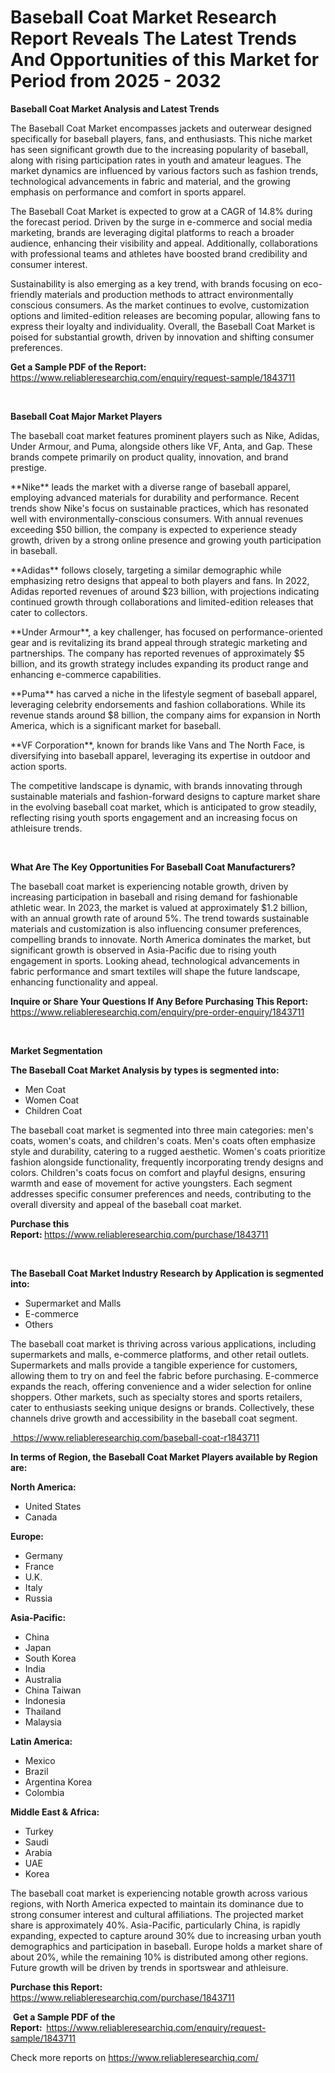 <p><h1>Baseball Coat Market Research Report Reveals The Latest Trends And Opportunities of this Market for Period from 2025 - 2032</h1></p><p><strong>Baseball Coat Market Analysis and Latest Trends</strong></p>
<p><p>The Baseball Coat Market encompasses jackets and outerwear designed specifically for baseball players, fans, and enthusiasts. This niche market has seen significant growth due to the increasing popularity of baseball, along with rising participation rates in youth and amateur leagues. The market dynamics are influenced by various factors such as fashion trends, technological advancements in fabric and material, and the growing emphasis on performance and comfort in sports apparel.</p><p>The Baseball Coat Market is expected to grow at a CAGR of 14.8% during the forecast period. Driven by the surge in e-commerce and social media marketing, brands are leveraging digital platforms to reach a broader audience, enhancing their visibility and appeal. Additionally, collaborations with professional teams and athletes have boosted brand credibility and consumer interest.</p><p>Sustainability is also emerging as a key trend, with brands focusing on eco-friendly materials and production methods to attract environmentally conscious consumers. As the market continues to evolve, customization options and limited-edition releases are becoming popular, allowing fans to express their loyalty and individuality. Overall, the Baseball Coat Market is poised for substantial growth, driven by innovation and shifting consumer preferences.</p></p>
<p><strong>Get a Sample PDF of the Report:&nbsp;</strong> <a href="https://www.reliableresearchiq.com/enquiry/request-sample/1843711?utm_campaign=3279&utm_medium=2&utm_source=Github&utm_content=ia&utm_term=04042025&utm_id=baseball-coat">https://www.reliableresearchiq.com/enquiry/request-sample/1843711</a></p>
<p>&nbsp;</p>
<p><strong>Baseball Coat Major Market Players</strong></p>
<p><p>The baseball coat market features prominent players such as Nike, Adidas, Under Armour, and Puma, alongside others like VF, Anta, and Gap. These brands compete primarily on product quality, innovation, and brand prestige.</p><p>**Nike** leads the market with a diverse range of baseball apparel, employing advanced materials for durability and performance. Recent trends show Nike's focus on sustainable practices, which has resonated well with environmentally-conscious consumers. With annual revenues exceeding $50 billion, the company is expected to experience steady growth, driven by a strong online presence and growing youth participation in baseball.</p><p>**Adidas** follows closely, targeting a similar demographic while emphasizing retro designs that appeal to both players and fans. In 2022, Adidas reported revenues of around $23 billion, with projections indicating continued growth through collaborations and limited-edition releases that cater to collectors.</p><p>**Under Armour**, a key challenger, has focused on performance-oriented gear and is revitalizing its brand appeal through strategic marketing and partnerships. The company has reported revenues of approximately $5 billion, and its growth strategy includes expanding its product range and enhancing e-commerce capabilities.</p><p>**Puma** has carved a niche in the lifestyle segment of baseball apparel, leveraging celebrity endorsements and fashion collaborations. While its revenue stands around $8 billion, the company aims for expansion in North America, which is a significant market for baseball.</p><p>**VF Corporation**, known for brands like Vans and The North Face, is diversifying into baseball apparel, leveraging its expertise in outdoor and action sports.</p><p>The competitive landscape is dynamic, with brands innovating through sustainable materials and fashion-forward designs to capture market share in the evolving baseball coat market, which is anticipated to grow steadily, reflecting rising youth sports engagement and an increasing focus on athleisure trends.</p></p>
<p>&nbsp;</p>
<p><strong>What Are The Key Opportunities For Baseball Coat Manufacturers?</strong></p>
<p><p>The baseball coat market is experiencing notable growth, driven by increasing participation in baseball and rising demand for fashionable athletic wear. In 2023, the market is valued at approximately $1.2 billion, with an annual growth rate of around 5%. The trend towards sustainable materials and customization is also influencing consumer preferences, compelling brands to innovate. North America dominates the market, but significant growth is observed in Asia-Pacific due to rising youth engagement in sports. Looking ahead, technological advancements in fabric performance and smart textiles will shape the future landscape, enhancing functionality and appeal.</p></p>
<p><strong>Inquire or Share Your Questions If Any Before Purchasing This Report:</strong> <a href="https://www.reliableresearchiq.com/enquiry/pre-order-enquiry/1843711?utm_campaign=3279&utm_medium=2&utm_source=Github&utm_content=ia&utm_term=04042025&utm_id=baseball-coat">https://www.reliableresearchiq.com/enquiry/pre-order-enquiry/1843711</a></p>
<p>&nbsp;</p>
<p><strong>Market Segmentation</strong></p>
<p><strong>The Baseball Coat Market Analysis by types is segmented into:</strong></p>
<p><ul><li>Men Coat</li><li>Women Coat</li><li>Children Coat</li></ul></p>
<p><p>The baseball coat market is segmented into three main categories: men's coats, women's coats, and children's coats. Men's coats often emphasize style and durability, catering to a rugged aesthetic. Women's coats prioritize fashion alongside functionality, frequently incorporating trendy designs and colors. Children's coats focus on comfort and playful designs, ensuring warmth and ease of movement for active youngsters. Each segment addresses specific consumer preferences and needs, contributing to the overall diversity and appeal of the baseball coat market.</p></p>
<p><strong>Purchase this Report:&nbsp;</strong><a href="https://www.reliableresearchiq.com/purchase/1843711?utm_campaign=3279&utm_medium=2&utm_source=Github&utm_content=ia&utm_term=04042025&utm_id=baseball-coat">https://www.reliableresearchiq.com/purchase/1843711</a></p>
<p>&nbsp;</p>
<p><strong>The Baseball Coat Market Industry Research by Application is segmented into:</strong></p>
<p><ul><li>Supermarket and Malls</li><li>E-commerce</li><li>Others</li></ul></p>
<p><p>The baseball coat market is thriving across various applications, including supermarkets and malls, e-commerce platforms, and other retail outlets. Supermarkets and malls provide a tangible experience for customers, allowing them to try on and feel the fabric before purchasing. E-commerce expands the reach, offering convenience and a wider selection for online shoppers. Other markets, such as specialty stores and sports retailers, cater to enthusiasts seeking unique designs or brands. Collectively, these channels drive growth and accessibility in the baseball coat segment.</p></p>
<p><a href="https://www.reliableresearchiq.com/baseball-coat-r1843711?utm_campaign=3279&utm_medium=2&utm_source=Github&utm_content=ia&utm_term=04042025&utm_id=baseball-coat">&nbsp;https://www.reliableresearchiq.com/baseball-coat-r1843711</a></p>
<p><strong>In terms of Region, the Baseball Coat Market Players available by Region are:</strong></p>
<p>
    <p> <strong> North America: </strong>
        <ul>
            <li>United States</li>
            <li>Canada</li>
        </ul>
        </p> 
    <p> <strong> Europe: </strong>
        <ul>
            <li>Germany</li>
            <li>France</li>
            <li>U.K.</li>
            <li>Italy</li>
            <li>Russia</li>
        </ul>
        </p> 
    <p> <strong> Asia-Pacific: </strong>
        <ul>
            <li>China</li>
            <li>Japan</li>
            <li>South Korea</li>
            <li>India</li>
            <li>Australia</li>
            <li>China Taiwan</li>
            <li>Indonesia</li>
            <li>Thailand</li>
            <li>Malaysia</li>
        </ul>
        </p> 
    <p> <strong> Latin America: </strong>
        <ul>
            <li>Mexico</li>
            <li>Brazil</li>
            <li>Argentina Korea</li>
            <li>Colombia</li>
        </ul>
        </p> 
    <p> <strong> Middle East & Africa: </strong>
        <ul>
            <li>Turkey</li>
            <li>Saudi</li>
            <li>Arabia</li>
            <li>UAE</li>
            <li>Korea</li>
        </ul>
    </p>
    </p>
<p><p>The baseball coat market is experiencing notable growth across various regions, with North America expected to maintain its dominance due to strong consumer interest and cultural affiliations. The projected market share is approximately 40%. Asia-Pacific, particularly China, is rapidly expanding, expected to capture around 30% due to increasing urban youth demographics and participation in baseball. Europe holds a market share of about 20%, while the remaining 10% is distributed among other regions. Future growth will be driven by trends in sportswear and athleisure.</p></p>
<p><strong>Purchase this Report: </strong><a href="https://www.reliableresearchiq.com/purchase/1843711?utm_campaign=3279&utm_medium=2&utm_source=Github&utm_content=ia&utm_term=04042025&utm_id=baseball-coat">https://www.reliableresearchiq.com/purchase/1843711</a></p>
<p>&nbsp;<strong>Get a Sample PDF of the Report:&nbsp;&nbsp;</strong><a href="https://www.reliableresearchiq.com/enquiry/request-sample/1843711?utm_campaign=3279&utm_medium=2&utm_source=Github&utm_content=ia&utm_term=04042025&utm_id=baseball-coat">https://www.reliableresearchiq.com/enquiry/request-sample/1843711</a></p>
<p><strong></strong></p>
<p>Check more reports on <a href="https://www.reliableresearchiq.com/?utm_campaign=3279&utm_medium=2&utm_source=Github&utm_content=ia&utm_term=04042025&utm_id=baseball-coat">https://www.reliableresearchiq.com/</a></p>